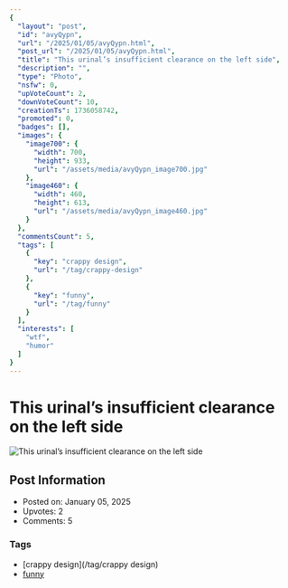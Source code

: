 ```yaml
---
{
  "layout": "post",
  "id": "avyQypn",
  "url": "/2025/01/05/avyQypn.html",
  "post_url": "/2025/01/05/avyQypn.html",
  "title": "This urinal’s insufficient clearance on the left side",
  "description": "",
  "type": "Photo",
  "nsfw": 0,
  "upVoteCount": 2,
  "downVoteCount": 10,
  "creationTs": 1736058742,
  "promoted": 0,
  "badges": [],
  "images": {
    "image700": {
      "width": 700,
      "height": 933,
      "url": "/assets/media/avyQypn_image700.jpg"
    },
    "image460": {
      "width": 460,
      "height": 613,
      "url": "/assets/media/avyQypn_image460.jpg"
    }
  },
  "commentsCount": 5,
  "tags": [
    {
      "key": "crappy design",
      "url": "/tag/crappy-design"
    },
    {
      "key": "funny",
      "url": "/tag/funny"
    }
  ],
  "interests": [
    "wtf",
    "humor"
  ]
}
---
```


# This urinal’s insufficient clearance on the left side

![This urinal’s insufficient clearance on the left side](/assets/media/avyQypn_image700.jpg)

## Post Information

- Posted on: January 05, 2025
- Upvotes: 2
- Comments: 5

### Tags

- [crappy design](/tag/crappy design)
- [funny](/tag/funny)
